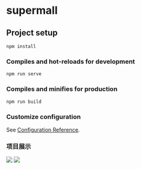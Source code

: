 # supermall

## Project setup
```
npm install
```

### Compiles and hot-reloads for development
```
npm run serve
```

### Compiles and minifies for production
```
npm run build
```

### Customize configuration
See [Configuration Reference](https://cli.vuejs.org/config/).

### 项目展示
![](https://raw.githubusercontent.com/UILcoder/supermall/master/src/assets/img/itemimg/image-20201028102411799.png)
![](https://raw.githubusercontent.com/UILcoder/supermall/master/src/assets/img/itemimg/image-20201028120942313.png)
